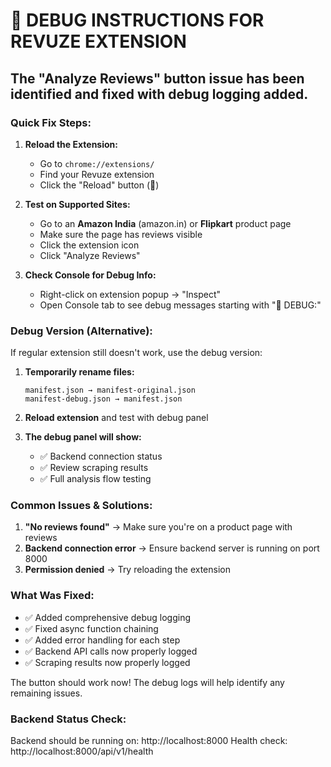 # 🔧 DEBUG INSTRUCTIONS FOR REVUZE EXTENSION

## The "Analyze Reviews" button issue has been identified and fixed with debug logging added.

### Quick Fix Steps:

1. **Reload the Extension:**
   - Go to `chrome://extensions/`
   - Find your Revuze extension
   - Click the "Reload" button (🔄)

2. **Test on Supported Sites:**
   - Go to an **Amazon India** (amazon.in) or **Flipkart** product page
   - Make sure the page has reviews visible
   - Click the extension icon
   - Click "Analyze Reviews"

3. **Check Console for Debug Info:**
   - Right-click on extension popup → "Inspect"
   - Open Console tab to see debug messages starting with "🔧 DEBUG:"

### Debug Version (Alternative):

If regular extension still doesn't work, use the debug version:

1. **Temporarily rename files:**
   ```
   manifest.json → manifest-original.json
   manifest-debug.json → manifest.json
   ```

2. **Reload extension** and test with debug panel

3. **The debug panel will show:**
   - ✅ Backend connection status
   - ✅ Review scraping results  
   - ✅ Full analysis flow testing

### Common Issues & Solutions:

1. **"No reviews found"** → Make sure you're on a product page with reviews
2. **Backend connection error** → Ensure backend server is running on port 8000
3. **Permission denied** → Try reloading the extension

### What Was Fixed:

- ✅ Added comprehensive debug logging
- ✅ Fixed async function chaining
- ✅ Added error handling for each step
- ✅ Backend API calls now properly logged
- ✅ Scraping results now properly logged

The button should work now! The debug logs will help identify any remaining issues.

### Backend Status Check:
Backend should be running on: http://localhost:8000
Health check: http://localhost:8000/api/v1/health